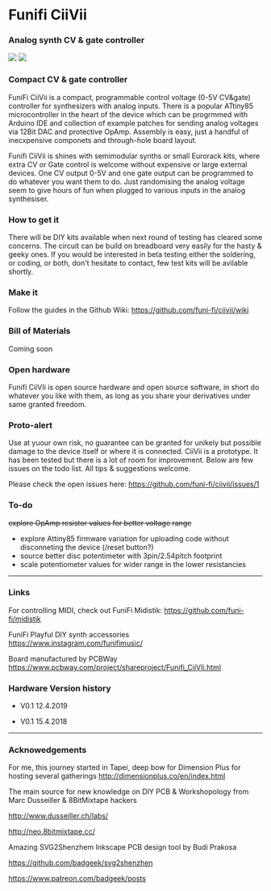 # Funifi CiiVii
### Analog synth CV & gate controller

![](https://user-images.githubusercontent.com/37023311/57374758-54099480-71a4-11e9-8a9d-65fe904e501e.jpg)
![](https://user-images.githubusercontent.com/37023311/57375432-1574d980-71a6-11e9-823e-020defc4f0bc.jpg)

### Compact CV & gate controller

FuniFi CiiVii is a compact, programmable control voltage (0-5V CV&gate) controller for synthesizers with analog inputs. There is a popular ATtiny85 microcontroller in the heart of the device which can be progrmmed with Arduino IDE and collection of example patches for sending analog voltages via 12Bit DAC and protective OpAmp. Assembly is easy, just a handful of inecxpensive componets and through-hole board layout. 

Funifi CiiVii is shines with semimodular synths or small Eurorack kits, where extra CV or Gate control is welcome without expensive or large external devices. One CV output 0-5V and one gate output can be programmed to do whatever you want them to do. Just randomising the analog voltage seem to give hours of fun when plugged to various inputs in the analog synthesiser.

### How to get it

There will be DIY kits available when next round of testing has cleared some concerns. The circuit can be build on breadboard very easily for the hasty & geeky ones. If you would be interested in beta testing either the soldering, or coding, or both, don't hesitate to contact, few test kits will be avilable shortly.

### Make it

Follow the guides in the Github Wiki: https://github.com/funi-fi/ciivii/wiki

### Bill of Materials

Coming soon

### Open hardware

Funifi CiiVIi is open source hardware and open source software, in short do whatever you like with them, as long as you share your derivatives under same granted freedom.

### Proto-alert

Use at yuour own risk, no guarantee can be granted for unikely but possible damage to the device itself or where it is connected. CiiVii is a prototype. It has been tested but there is a lot of room for improvement. Below are few issues on the todo list. All tips & suggestions welcome.

Please check the open issues here:
https://github.com/funi-fi/ciivii/issues/1

### To-do

~~explore OpAmp resistor values for better voltage range~~
- explore Attiny85 firmware variation for uploading code without disconneting the device (/reset button?)
- source better disc potentimeter with 3pin/2.54pitch footprint
- scale potentiometer values for wider range in the lower resistancies

--------

### Links

For controlling MIDI, check out FuniFi Midistik: 
https://github.com/funi-fi/midistik

FuniFi Playful DIY synth accessories
https://www.instagram.com/funifimusic/

Board manufactured by PCBWay
https://www.pcbway.com/project/shareproject/Funifi_CiiVIi.html

### Hardware Version history
- V0.1 12.4.2019

- V0.1 15.4.2018

----------

### Acknowedgements
For me, this journey started in Tapei, deep bow for Dimension Plus for hosting several gatherings
http://dimensionplus.co/en/index.html

The main source for new knowledge on DIY PCB & Workshopology from Marc Dusseiller & 8BitMixtape hackers

http://www.dusseiller.ch/labs/

http://neo.8bitmixtape.cc/

Amazing SVG2Shenzhem Inkscape PCB design tool by Budi Prakosa

https://github.com/badgeek/svg2shenzhen

https://www.patreon.com/badgeek/posts

